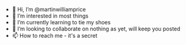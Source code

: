 - 👋 Hi, I’m @martinwilliamprice
- 👀 I’m interested in most things
- 🌱 I’m currently learning to tie my shoes
- 💞️ I’m looking to collaborate on nothing as yet, will keep you posted
- 📫 How to reach me - it's a secret

<!---
martinwilliamprice/martinwilliamprice is a ✨ special ✨ repository because its `README.md` (this file) appears on your GitHub profile.
You can click the Preview link to take a look at your changes.
--->
